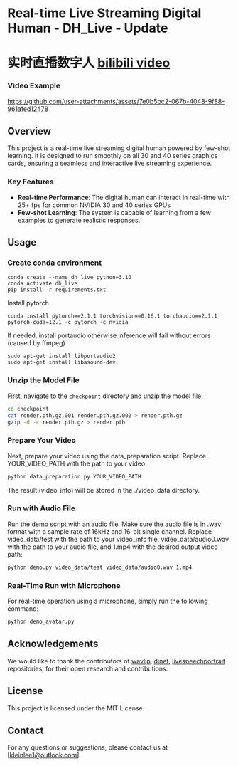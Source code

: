 # Real-time Live Streaming Digital Human - DH_Live - Update
# 实时直播数字人  [bilibili video](https://www.bilibili.com/video/BV1Ppv1eEEgj/?vd_source=53601feee498369e726af7dbc2dae349)
### Video Example


https://github.com/user-attachments/assets/7e0b5bc2-067b-4048-9f88-961afed12478


## Overview
This project is a real-time live streaming digital human powered by few-shot learning. It is designed to run smoothly on all 30 and 40 series graphics cards, ensuring a seamless and interactive live streaming experience.

### Key Features
- **Real-time Performance**: The digital human can interact in real-time with 25+ fps for common NVIDIA 30 and 40 series GPUs
- **Few-shot Learning**: The system is capable of learning from a few examples to generate realistic responses.
## Usage

### Create conda environment
```
conda create --name dh_live python=3.10
conda activate dh_live
pip install -r requirements.txt
```
Install pytorch
```
conda install pytorch==2.1.1 torchvision==0.16.1 torchaudio==2.1.1 pytorch-cuda=12.1 -c pytorch -c nvidia
```
If needed, install portaudio otherwise inference will fail without errors (caused by ffmpeg)
```
sudo apt-get install libportaudio2
sudo apt-get install libasound-dev
```
### Unzip the Model File
First, navigate to the `checkpoint` directory and unzip the model file:
```bash
cd checkpoint
cat render.pth.gz.001 render.pth.gz.002 > render.pth.gz
gzip -d -c render.pth.gz > render.pth
```
### Prepare Your Video
Next, prepare your video using the data_preparation script. Replace YOUR_VIDEO_PATH with the path to your video:
```bash
python data_preparation.py YOUR_VIDEO_PATH
```
The result (video_info) will be stored in the ./video_data directory.
### Run with Audio File
Run the demo script with an audio file. Make sure the audio file is in .wav format with a sample rate of 16kHz and 16-bit single channel. Replace video_data/test with the path to your video_info file, video_data/audio0.wav with the path to your audio file, and 1.mp4 with the desired output video path:
```bash
python demo.py video_data/test video_data/audio0.wav 1.mp4
```
### Real-Time Run with Microphone
For real-time operation using a microphone, simply run the following command:
```bash
python demo_avatar.py
```

## Acknowledgements 
We would like to thank the contributors of [wavlip](https://github.com/Rudrabha/Wav2Lip), [dinet](https://github.com/MRzzm/DINet), [livespeechportrait](https://github.com/YuanxunLu/LiveSpeechPortraits) repositories, for their open research and contributions.

## License
This project is licensed under the MIT License.

## Contact
For any questions or suggestions, please contact us at [kleinlee1@outlook.com].
